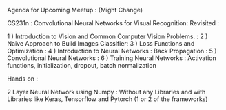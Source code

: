 Agenda for Upcoming Meetup :  (Might Change)

CS231n : Convolutional Neural Networks for Visual Recognition: Revisited :

1 ) Introduction to Vision and Common Computer Vision Problems. :
2 ) Naive Approach to Build Images Classifier:
3 ) Loss Functions and Optimization : 
4 ) Introduction to Neural Networks : Back Propagation : 
5 ) Convolutional Neural Networks : 
6 ) Training Neural Networks : Activation functions, initialization, dropout, batch normalization

Hands on :

2 Layer Neural Network using Numpy : Without any Libraries and with Libraries like Keras, Tensorflow and Pytorch
(1 or 2 of the frameworks)
